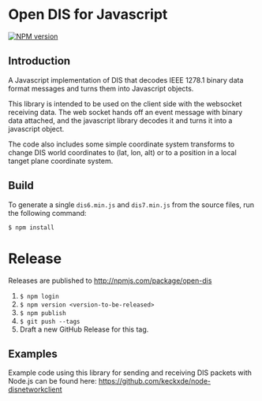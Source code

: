 # Open DIS for Javascript

<span class="badge-npmversion"><a href="https://npmjs.org/package/open-dis" title="View this project on NPM"><img src="https://img.shields.io/npm/v/open-dis.svg" alt="NPM version" /></a></span>

## Introduction

A Javascript implementation of DIS that decodes IEEE 1278.1
binary data format messages and turns them into Javascript
objects.

This library is intended to be used on the client side with
the websocket receiving data. The web socket hands off an
event message with binary data attached, and the javascript
library decodes it and turns it into a javascript object.

The code also includes some simple coordinate system transforms
to change DIS world coordinates to (lat, lon, alt) or to a
position in a local tanget plane coordinate system.

## Build

To generate a single `dis6.min.js` and `dis7.min.js` from the source files, run the following command:

`$ npm install`

# Release

Releases are published to http://npmjs.com/package/open-dis

1. `$ npm login`
1. `$ npm version <version-to-be-released>`
1. `$ npm publish`
1. `$ git push --tags`
1. Draft a new GitHub Release for this tag.

## Examples

Example code using this library for sending and receiving DIS packets with Node.js can be found here: https://github.com/keckxde/node-disnetworkclient 
